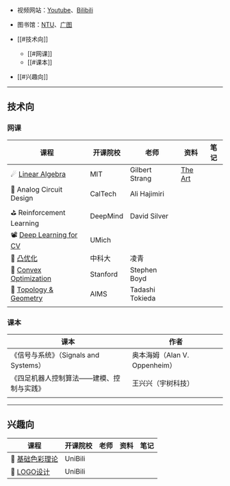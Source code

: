 + 视频网站：[Youtube](www.youtube.com)、[Bilibili](https://www.bilibili.com/)
+ 图书馆：[NTU](https://www.ntu.edu.sg/education/libraries)、[广图](https://www.gzlib.org.cn/)

+ [[#技术向]]
	+ [[#网课]]
	+ [[#课本]]
+ [[#兴趣向]]



---
## 技术向

### 网课

| 课程                                                                                                                                            | 开课院校     | 老师              | 资料                                                                                       | 笔记  |
| --------------------------------------------------------------------------------------------------------------------------------------------- | -------- | --------------- | ---------------------------------------------------------------------------------------- | --- |
| ☄ [Linear Algebra](https://www.youtube.com/watch?v=ZK3O402wf1c&list=PL49CF3715CB9EF31D)                                                       | MIT      | Gilbert Strang  | [The Art](https://github.com/kenjihiranabe/The-Art-of-Linear-Algebra?tab=readme-ov-file) |     |
| 🧵 Analog Circuit Design                                                                                                                      | CalTech  | Ali Hajimiri    |                                                                                          |     |
| ⛳ Reinforcement Learning                                                                                                                      | DeepMind | David Silver    |                                                                                          |     |
| 📽 [Deep Learning for CV](https://www.youtube.com/watch?v=QytpbYkGxKo&list=PLLhQgjrONLVFP1E7p2jWMMeM2FWUf2Qc7&index=1&ab_channel=whollyholic) | UMich    |                 |                                                                                          |     |
| 🌰 [凸优化](https://www.bilibili.com/video/BV19M411T7S7)                                                                                         | 中科大      | 凌青              |                                                                                          |     |
| 🌰 [Convex Optimization](https://www.youtube.com/watch?v=kV1ru-Inzl4&list=PLoROMvodv4rMJqxxviPa4AmDClvcbHi6h&ab_channel=StanfordOnline)       | Stanford | Stephen Boyd    |                                                                                          |     |
| 🥨 [Topology & Geometry](https://www.youtube.com/watch?v=SXHHvoaSctc&list=PLTBqohhFNBE_09L0i-lf3fYXF5woAbrzJ)                                 | AIMS     | Tadashi Tokieda |                                                                                          |     |
|                                                                                                                                               |          |                 |                                                                                          |     |

### 课本

| 课本                           | 作者                      |
| ---------------------------- | ----------------------- |
| 《信号与系统》（Signals and Systems） | 奥本海姆（Alan V. Oppenheim） |
| 《四足机器人控制算法——建模、控制与实践》        | 王兴兴（宇树科技）               |
|                              |                         |



---
## 兴趣向

| 课程                                                                                                                                             | 开课院校    | 老师  | 资料  | 笔记  |
| ---------------------------------------------------------------------------------------------------------------------------------------------- | ------- | --- | --- | --- |
| 🌈 [基础色彩理论](https://www.bilibili.com/video/BV1WK421x7JZ/)                                                                                      | UniBili |     |     |     |
| 🌸 [LOGO设计](https://www.bilibili.com/video/BV1oV4y1s7GK/?spm_id_from=333.337.search-card.all.click&vd_source=d208713af4296ed6230d640d411a0ebf) | UniBili |     |     |     |



